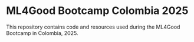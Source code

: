 # ML4Good Bootcamp Colombia 2025

This repository contains code and resources used during the ML4Good Bootcamp in Colombia, 2025.